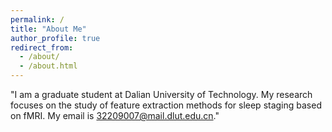```yaml
---
permalink: /
title: "About Me"
author_profile: true
redirect_from: 
  - /about/
  - /about.html
---
```




"I am a graduate student at Dalian University of Technology. My research focuses on the study of feature extraction methods for sleep staging based on fMRI. My email is 32209007@mail.dlut.edu.cn."
